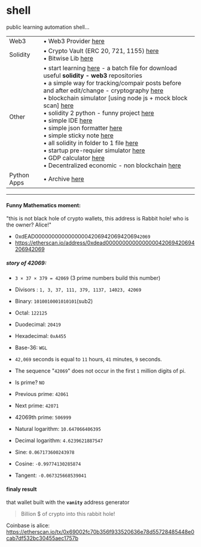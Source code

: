 # shell
public learning automation shell...

|||
| ----   | ---- |
| Web3   | • Web3 Provider [here](https://github.com/mosi-sol/shell/tree/main/Web3Provider) |
| Solidity | • Crypto Vault (ERC 20, 721, 1155) [here](https://github.com/mosi-sol/shell/tree/main/CryptoVault) <br /> •  Bitwise Lib [here](https://github.com/mosi-sol/shell/tree/main/BitwiseLib) |
| Other  | •  start learning [here](https://github.com/mosi-sol/shell/tree/main/start-learning) - a batch file for download useful **solidity - web3** repositories <br /> •  a simple way for tracking/compair posts before and after edit/change - cryptography [here](https://github.com/mosi-sol/shell/tree/main/nodejs-cryptography) <br /> •  blockchain simulator [using node js + mock block scan] [here](https://github.com/mosi-sol/shell/tree/main/Blockchain%20Simulator) <br /> •  solidity 2 python - funny project [here](https://github.com/mosi-sol/shell/tree/main/Translate%20Solidity%202%20python) <br /> •  simple IDE [here](https://github.com/mosi-sol/shell/tree/main/ide) <br /> •  simple json formatter [here](https://github.com/mosi-sol/shell/tree/main/JsonFormatter) <br /> •  simple sticky note [here](https://github.com/mosi-sol/shell/tree/main/sticky%20notes) <br /> •  all solidity in folder to 1 file [here](https://github.com/mosi-sol/shell/tree/main/solidity_files_2_one_file) <br /> •  startup pre-requier simulator [here](https://github.com/mosi-sol/shell/tree/main/StartupSimulator) <br /> •  GDP calculator [here](https://github.com/mosi-sol/shell/tree/main/GDP-calculator) <br /> •  Decentralized economic - non blockchain [here](https://github.com/mosi-sol/shell/tree/main/Decentralized%20Economic%20System%20-%20non%20Blockchain) |
| Python Apps | • Archive [here](https://github.com/mosi-sol/shell/tree/main/PyApps) |

---

#### Funny Mathematics moment:
"this is not black hole of crypto wallets, this address is Rabbit hole! who is the owner? Alice!"
- 0xdEAD0000000000000000420694206942069`42069`
- https://etherscan.io/address/0xdead000000000000000042069420694206942069

##### story of 42069:
- `3 × 37 × 379 = 42069` (3 prime numbers build this number)
- Divisors :   `1, 3, 37, 111, 379, 1137, 14023, 42069`

- Binary: `1010010001010101`(sub2)
- Octal: `122125`
- Duodecimal: `20419`
- Hexadecimal: `0xA455`
- Base-36: `WGL`

- `42,069` seconds is equal to `11` hours, `41` minutes, `9` seconds.

- The sequence "`42069`" does not occur in the first `1` million digits of pi.

- Is prime? `NO`
- Previous prime: `42061`
- Next prime: `42071`
- 42069th prime: `506999`

- Natural logarithm: `10.647066406395`
- Decimal logarithm: `4.6239621887547`
- Sine: `0.067173600243978`
- Cosine: `-0.99774130285874`
- Tangent: `-0.067325668539041`

#### finaly result
that wallet built with the **`vanity`** address generator

> Billion $ of crypto into this rabbit hole!

Coinbase is alice: https://etherscan.io/tx/0x69002fc70b356f933520636e78d55728485448e0cab7df532bc30455aec1757b
